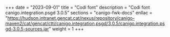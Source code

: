 +++
date        = "2023-09-01"
title       = "Codi font"
description = "Codi font canigo.integration.psgd 3.0.5"
sections    = "canigo-fwk-docs"
enllac		= "https://hudson.intranet.gencat.cat/nexus/repository/canigo-maven2/cat/gencat/ctti/canigo.integration.psgd/3.0.5/canigo.integration.psgd-3.0.5-sources.jar"
weight		= 1
+++
